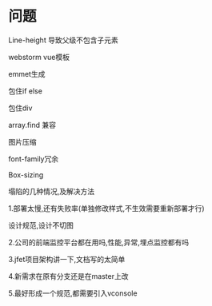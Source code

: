 # 问题

Line-height 导致父级不包含子元素

webstorm vue模板

emmet生成

包住if else

包住div

array.find 兼容

图片压缩

font-family冗余

Box-sizing

塌陷的几种情况,及解决方法





1.部署太慢,还有失败率(单独修改样式,不生效需要重新部署才行)

设计规范,设计不切图

2.公司的前端监控平台都在用吗,性能,异常,埋点监控都有吗

3.jfet项目架构讲一下,文档写的太简单

4.新需求在原有分支还是在master上改

5.最好形成一个规范,都需要引入vconsole

